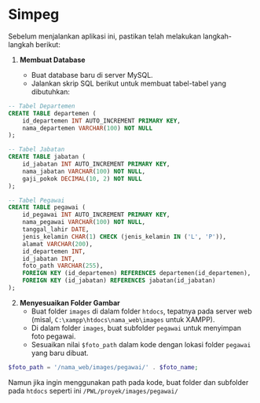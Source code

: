 # Simpeg

Sebelum menjalankan aplikasi ini, pastikan telah melakukan langkah-langkah berikut:


1. **Membuat Database**

   - Buat database baru di server MySQL.
   - Jalankan skrip SQL berikut untuk membuat tabel-tabel yang dibutuhkan:

```sql
-- Tabel Departemen
CREATE TABLE departemen (
    id_departemen INT AUTO_INCREMENT PRIMARY KEY,
    nama_departemen VARCHAR(100) NOT NULL
);

-- Tabel Jabatan
CREATE TABLE jabatan (
    id_jabatan INT AUTO_INCREMENT PRIMARY KEY,
    nama_jabatan VARCHAR(100) NOT NULL,
    gaji_pokok DECIMAL(10, 2) NOT NULL
);

-- Tabel Pegawai
CREATE TABLE pegawai (
    id_pegawai INT AUTO_INCREMENT PRIMARY KEY,
    nama_pegawai VARCHAR(100) NOT NULL,
    tanggal_lahir DATE,
    jenis_kelamin CHAR(1) CHECK (jenis_kelamin IN ('L', 'P')),
    alamat VARCHAR(200),
    id_departemen INT,
    id_jabatan INT,
    foto_path VARCHAR(255),
    FOREIGN KEY (id_departemen) REFERENCES departemen(id_departemen),
    FOREIGN KEY (id_jabatan) REFERENCES jabatan(id_jabatan)
);
```

2. **Menyesuaikan Folder Gambar**
   - Buat folder `images` di dalam folder `htdocs`, tepatnya pada server web (misal, `C:\xampp\htdocs\nama_web\images` untuk XAMPP).
   - Di dalam folder `images`, buat subfolder `pegawai` untuk menyimpan foto pegawai.
   - Sesuaikan nilai `$foto_path` dalam kode dengan lokasi folder `pegawai` yang baru dibuat.

```php
$foto_path = '/nama_web/images/pegawai/' . $foto_name;
```

Namun jika ingin menggunakan path pada kode, buat folder dan subfolder pada `htdocs` seperti ini `/PWL/proyek/images/pegawai/`
